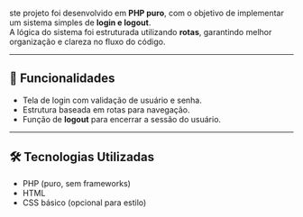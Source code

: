 ste projeto foi desenvolvido em **PHP puro**, com o objetivo de implementar um sistema simples de **login e logout**.  
A lógica do sistema foi estruturada utilizando **rotas**, garantindo melhor organização e clareza no fluxo do código.

---

## 🚀 Funcionalidades
- Tela de login com validação de usuário e senha.
- Estrutura baseada em rotas para navegação.
- Função de **logout** para encerrar a sessão do usuário.

---

## 🛠️ Tecnologias Utilizadas
- PHP (puro, sem frameworks)
- HTML
- CSS básico (opcional para estilo)
